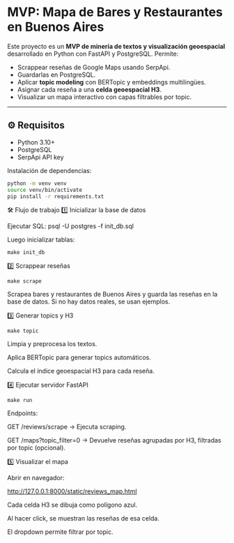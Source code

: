 # MVP: Mapa de Bares y Restaurantes en Buenos Aires

Este proyecto es un **MVP de minería de textos y visualización geoespacial** desarrollado en Python con FastAPI y PostgreSQL. Permite:

- Scrappear reseñas de Google Maps usando SerpApi.
- Guardarlas en PostgreSQL.
- Aplicar **topic modeling** con BERTopic y embeddings multilingües.
- Asignar cada reseña a una **celda geoespacial H3**.
- Visualizar un mapa interactivo con capas filtrables por topic.

---

## ⚙️ Requisitos

- Python 3.10+
- PostgreSQL
- SerpApi API key

Instalación de dependencias:

```bash
python -m venv venv
source venv/bin/activate
pip install -r requirements.txt
```

🛠️ Flujo de trabajo
1️⃣ Inicializar la base de datos

Ejecutar SQL:
psql -U postgres -f init_db.sql

Luego inicializar tablas:
```
make init_db
```
2️⃣ Scrappear reseñas
```
make scrape
```

Scrapea bares y restaurantes de Buenos Aires y guarda las reseñas en la base de datos. Si no hay datos reales, se usan ejemplos.

3️⃣ Generar topics y H3
```
make topic
```

Limpia y preprocesa los textos.

Aplica BERTopic para generar topics automáticos.

Calcula el índice geoespacial H3 para cada reseña.

4️⃣ Ejecutar servidor FastAPI
```
make run
```

Endpoints:

GET /reviews/scrape → Ejecuta scraping.

GET /maps?topic_filter=0 → Devuelve reseñas agrupadas por H3, filtradas por topic (opcional).

5️⃣ Visualizar el mapa

Abrir en navegador:

http://127.0.0.1:8000/static/reviews_map.html


Cada celda H3 se dibuja como polígono azul.

Al hacer click, se muestran las reseñas de esa celda.

El dropdown permite filtrar por topic.
